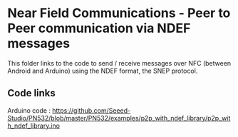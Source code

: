 Near Field Communications - Peer to Peer communication via NDEF messages
=========================================================================

This folder links to the code to send / receive messages over NFC (between Android and Arduino) using the NDEF format, the SNEP protocol. 


Code links
-----------

Arduino code : https://github.com/Seeed-Studio/PN532/blob/master/PN532/examples/p2p_with_ndef_library/p2p_with_ndef_library.ino